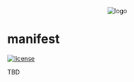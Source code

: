 <p align="center">
  <img src="https://avatars1.githubusercontent.com/u/24212226" alt="logo" />
</p>

# manifest

  [![license][license-image]][license-url]

TBD

[license-image]: https://img.shields.io/github/license/color-moose/manifest.svg?style=flat-square
[license-url]: https://github.com/color-moose/manifest/blob/master/LICENSE
